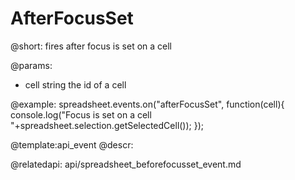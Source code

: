 AfterFocusSet
=====================

@short: 
	fires after focus is set on a cell
    
@params:
- cell		string		the id of a cell

@example:
spreadsheet.events.on("afterFocusSet", function(cell){
 	console.log("Focus is set on a cell "+spreadsheet.selection.getSelectedCell());
});


@template:api_event
@descr:



@relatedapi:
	api/spreadsheet_beforefocusset_event.md

